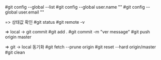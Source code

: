 #git config --global --list
#git config --global user.name ""
#git config --global user.email ""

=> 상태값 확인
#git status 
#git remote -v

=> local -> git commit
#git add .
#git commit -m "ver message"
#git push origin master

=> git -> local 동기화
#git fetch --prune origin 
#git reset --hard origin/master 
#git clean